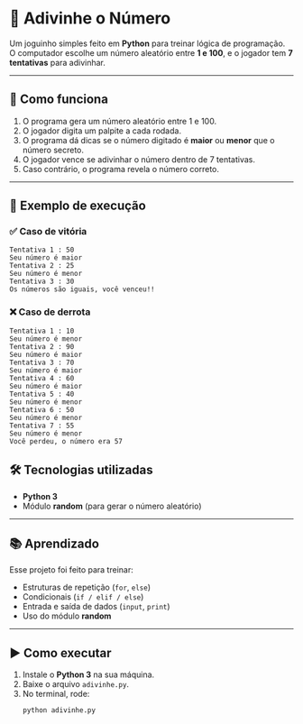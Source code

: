# 🎯 Adivinhe o Número  

Um joguinho simples feito em **Python** para treinar lógica de programação.  
O computador escolhe um número aleatório entre **1 e 100**, e o jogador tem **7 tentativas** para adivinhar.  

---

## 🚀 Como funciona
1. O programa gera um número aleatório entre 1 e 100.  
2. O jogador digita um palpite a cada rodada.  
3. O programa dá dicas se o número digitado é **maior** ou **menor** que o número secreto.  
4. O jogador vence se adivinhar o número dentro de 7 tentativas.  
5. Caso contrário, o programa revela o número correto.  

---

## 📌 Exemplo de execução

### ✅ Caso de vitória
```text
Tentativa 1 : 50
Seu número é maior
Tentativa 2 : 25
Seu número é menor
Tentativa 3 : 30
Os números são iguais, você venceu!!
```

### ❌ Caso de derrota
```text
Tentativa 1 : 10
Seu número é menor
Tentativa 2 : 90
Seu número é maior
Tentativa 3 : 70
Seu número é maior
Tentativa 4 : 60
Seu número é maior
Tentativa 5 : 40
Seu número é menor
Tentativa 6 : 50
Seu número é menor
Tentativa 7 : 55
Seu número é menor
Você perdeu, o número era 57
```

## 🛠️ Tecnologias utilizadas

- **Python 3**
- Módulo **random** (para gerar o número aleatório)

---

## 📚 Aprendizado
Esse projeto foi feito para treinar:
- Estruturas de repetição (`for`, `else`)  
- Condicionais (`if / elif / else`)  
- Entrada e saída de dados (`input`, `print`)  
- Uso do módulo **random**  

---

## ▶️ Como executar
1. Instale o **Python 3** na sua máquina.  
2. Baixe o arquivo `adivinhe.py`.  
3. No terminal, rode:  
   ```python
   python adivinhe.py
